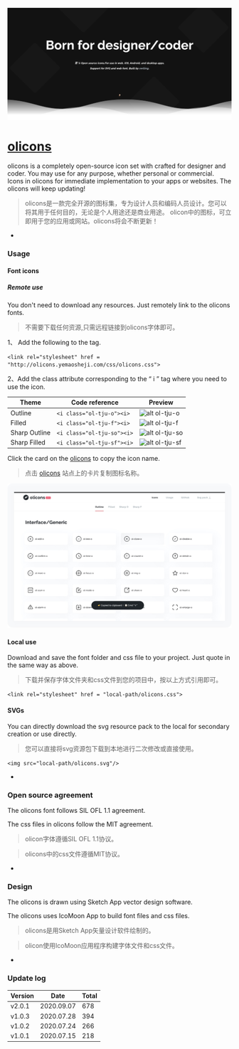 ![alt webtop](https://github.com/owlling/olicons-site/blob/master/images/link/webtop.jpg?raw=true)

# [olicons](http://olicons.yemaosheji.com) 

olicons is a completely open-source icon set with crafted for designer and coder. You may use for any purpose, whether personal or commercial. Icons in olicons for immediate implementation to your apps or websites. The olicons will keep updating!

>olicons是一款完全开源的图标集，专为设计人员和编码人员设计。您可以将其用于任何目的，无论是个人用途还是商业用途。 olicon中的图标，可立即用于您的应用或网站。olicons将会不断更新！


-


### Usage

#### Font icons

##### Remote use

You don't need to download any resources. Just remotely link to the olicons fonts.

>不需要下载任何资源,只需远程链接到olicons字体即可。

1、 Add the following to the <head> tag.
  
`<link rel="stylesheet" href = "http://olicons.yemaosheji.com/css/olicons.css">`


2、Add the class attribute corresponding to the “ i ” tag where you need to use the icon.



|  Theme   | Code reference  |  Preview  |
|  ----  | ----  | ----  |
|  Outline | `<i class="ol-tju-o"><i>` | ![alt ol-tju-o](http://olicons.yemaosheji.com/images/icons/res/outline/ol-tju-o.svg) |
| Filled | `<i class="ol-tju-f"><i>` | ![alt ol-tju-f](http://olicons.yemaosheji.com/images/icons/res/filled/ol-tju-f.svg)  |
| Sharp Outline | `<i class="ol-tju-so"><i>` | ![alt ol-tju-so](http://olicons.yemaosheji.com/images/icons/res/sharp-o/ol-tju-so.svg)  |
| Sharp Filled | `<i class="ol-tju-sf"><i>` | ![alt ol-tju-sf](http://olicons.yemaosheji.com/images/icons/res/sharp-f/ol-tju-sf.svg)  |


Click the card on the [olicons](http://olicons.yemaosheji.com) to copy the icon name.

>点击 [olicons](http://olicons.yemaosheji.com) 站点上的卡片复制图标名称。


![alt web](https://github.com/owlling/olicons-site/blob/master/images/link/web.jpg?raw=true)



#### Local use

Download and save the font folder and css file to your project. Just quote in the same way as above.

>下载并保存字体文件夹和css文件到您的项目中，按以上方式引用即可。

`<link rel="stylesheet" href = "local-path/olicons.css">`


#### SVGs

You can directly download the svg resource pack to the local for secondary creation or use directly.

>您可以直接将svg资源包下载到本地进行二次修改或直接使用。

`<img src="local-path/olicons.svg"/>`


-


### Open source agreement

The olicons font follows SIL OFL 1.1 agreement.

The css files in olicons follow the MIT agreement.

>olicon字体遵循SIL OFL 1.1协议。

>olicons中的css文件遵循MIT协议。


-


### Design

The olicons is drawn using Sketch App vector design software.

The olicons uses IcoMoon App to build font files and css files.

>olicons是用Sketch App矢量设计软件绘制的。

>olicon使用IcoMoon应用程序构建字体文件和css文件。


-


### Update log

|  Version   | Date  |  Total  |
|  ----  | ----  | ----  |
| v2.0.1  | 2020.09.07 | 678 |
| v1.0.3  | 2020.07.28 | 394 |
| v1.0.2  | 2020.07.24 | 266 |
| v1.0.1  | 2020.07.15 | 218 |


